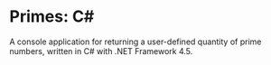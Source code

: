 # Primes: C&#35;
A console application for returning a user-defined quantity of prime numbers, written in C# with .NET Framework 4.5.